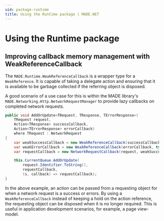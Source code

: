 ```yaml
---
uid: package-runtime
title: Using the Runtime package | MADE.NET
---
```


# Using the Runtime package

## Improving callback memory management with WeakReferenceCallback

The `MADE.Runtime.WeakReferenceCallback` is a wrapper type for a `WeakReference`. It is capable of taking a delegate action and ensuring that it is available to be garbage collected if the referring object is disposed. 

A good scenario of a use case for this is within the MADE library's `MADE.Networking.Http.NetworkRequestManager` to provide lazy callbacks on completed network requests.

```csharp
public void AddOrUpdate<TRequest, TResponse, TErrorResponse>(
    TRequest request,
    Action<TResponse> successCallback,
    Action<TErrorResponse> errorCallback)
    where TRequest : NetworkRequest
{
    var weakSuccessCallback = new WeakReferenceCallback(successCallback, typeof(TResponse));
    var weakErrorCallback = new WeakReferenceCallback(errorCallback, typeof(TErrorResponse));
    var requestCallback = new NetworkRequestCallback(request, weakSuccessCallback, weakErrorCallback);

    this.CurrentQueue.AddOrUpdate(
        request.Identifier.ToString(),
        requestCallback,
        (s, callback) => requestCallback);
}
```

In the above example, an action can be passed from a requesting object for when a network request is a success or errors. By using a `WeakReferenceCallback` instead of keeping a hold on the action reference, the requesting object can be disposed when it is no longer required. This is useful in application development scenarios, for example, a page view-model.